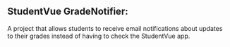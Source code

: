 StudentVue GradeNotifier:
------------------------- 
A project that allows students to receive email notifications about updates to their grades instead of having to check the StudentVue app. 